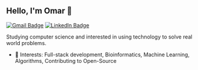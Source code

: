## Hello, I'm Omar 👋
[![Gmail Badge](https://img.shields.io/badge/-Gmail-c14438?style=flat-square&logo=Gmail&logoColor=white&link=mailto:omarrafiqq@gmail.com)](mailto:omarrafiqq@gmail.com)
[![LinkedIn Badge](https://img.shields.io/badge/-LinkedIn-2867B2?style=flat-square&labelColor=2867B2&logo=linkedin&logoColor=white&link=https://www.linkedin.com/in/omarrafiq/)](https://www.linkedin.com/in/omarrafiq/)

Studying computer science and interested in using technology to solve real world problems.  

- 📌 Interests: Full-stack development, Bioinformatics, Machine Learning, Algorithms, Contributing to Open-Source 

